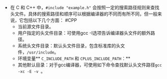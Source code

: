 - 在 C 和 C++ 中，`#include "example.h"` 会按照一定的搜索路径规则来查找头文件。具体的搜索路径和顺序可以根据编译器的不同而有所不同，但一般来说，它包括以下几个方面： #CPP
	- 当前源文件目录。
	- 用户指定的头文件目录：可使用gcc -I选项告诉编译器头文件的额外路径。
	- 系统头文件目录：默认头文件目录，包含标准库的头文件，`/usr/include`。
	- 环境变量** `C_INCLUDE_PATH` 和 `CPLUS_INCLUDE_PATH`：**
	- 其他默认目录：对于gcc编译器，可使用如下命令查找默认头文件路径`gcc -xc -E -v `。